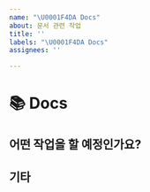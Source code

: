 ```yaml
---
name: "\U0001F4DA Docs"
about: 문서 관련 작업
title: ''
labels: "\U0001F4DA Docs"
assignees: ''

---
```


# 📚 Docs

## 어떤 작업을 할 예정인가요?

## 기타
